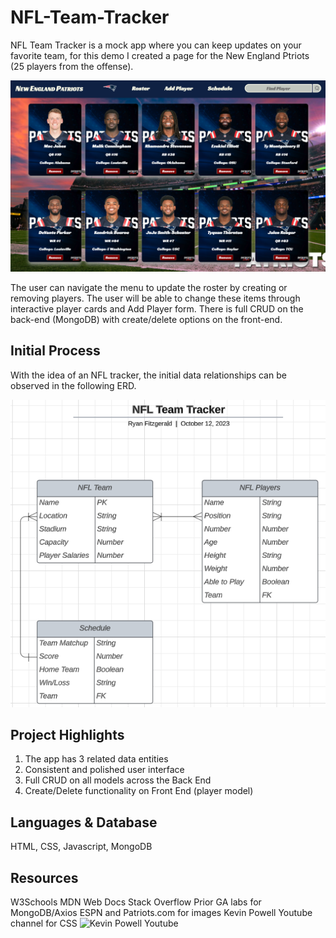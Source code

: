 # NFL-Team-Tracker

NFL Team Tracker is a mock app where you can keep updates on your favorite team, for this demo I created a page for the New England Ptriots (25 players from the offense).

![Screenshot of the Roster page](assets/tracker-page.png)

The user can navigate the menu to update the roster by creating or removing players. The user will be able to change these items through interactive player cards and Add Player form. There is full CRUD on the back-end (MongoDB) with create/delete options on the front-end.

## Initial Process

With the idea of an NFL tracker, the initial data relationships can be observed in the following ERD.

![Database Structure of NFL Team Tracker](assets/ERD.png)

## Project Highlights
1. The app has 3 related data entities
2. Consistent and polished user interface
3. Full CRUD on all models across the Back End
4. Create/Delete functionality on Front End (player model)

## Languages & Database

HTML, CSS, Javascript, MongoDB

## Resources

W3Schools
MDN Web Docs
Stack Overflow
Prior GA labs for MongoDB/Axios
ESPN and Patriots.com for images
Kevin Powell Youtube channel for CSS ![Kevin Powell Youtube](https://www.youtube.com/@KevinPowell)